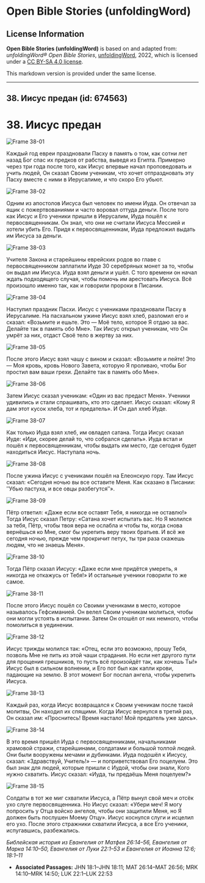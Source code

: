 # Open Bible Stories (unfoldingWord)

## License Information

**Open Bible Stories (unfoldingWord)** is based on and adapted from: _unfoldingWord® Open Bible Stories_, [unfoldingWord](https://unfoldingword.org/utw), 2022, which is licensed under a [CC BY-SA 4.0 license](https://creativecommons.org/licenses/by-sa/4.0/legalcode.en).

This markdown version is provided under the same license.



--------------------------------

## 38. Иисус предан (id: 674563)

38\. Иисус предан
=================

![Frame 38-01](https://cdn.door43.org/obs/jpg/360px/obs-en-38-01.jpg)

Каждый год евреи праздновали Пасху в память о том, как сотни лет назад Бог спас их предков от рабства, выведя из Египта. Примерно через три года после того, как Иисус впервые начал проповедовать и учить людей, Он сказал Своим ученикам, что хочет отпраздновать эту Пасху вместе с ними в Иерусалиме, и что скоро Его убьют.

![Frame 38-02](https://cdn.door43.org/obs/jpg/360px/obs-en-38-02.jpg)

Одним из апостолов Иисуса был человек по имени Иуда. Он отвечал за ящик с пожертвованиями и часто воровал оттуда деньги. После того как Иисус и Его ученики пришли в Иерусалим, Иуда пошёл к первосвященникам. Он знал, что они не считали Иисуса Мессией и хотели убить Его. Придя к первосвященникам, Иуда предложил выдать им Иисуса за деньги.

![Frame 38-03](https://cdn.door43.org/obs/jpg/360px/obs-en-38-03.jpg)

Учителя Закона и старейшины еврейских родов во главе с первосвященником заплатили Иуде 30 серебряных монет за то, чтобы он выдал им Иисуса. Иуда взял деньги и ушёл. С того времени он начал ждать подходящего случая, чтобы помочь им арестовать Иисуса. Всё произошло именно так, как и говорили пророки в Писании.

![Frame 38-04](https://cdn.door43.org/obs/jpg/360px/obs-en-38-04.jpg)

Наступил праздник Пасхи. Иисус с учениками праздновали Пасху в Иерусалиме. На пасхальном ужине Иисус взял хлеб, разломил его и сказал: «Возьмите и ешьте. Это — Моё тело, которое Я отдаю за вас. Делайте так в память обо Мне». Так Иисус открыл ученикам, что Он умрёт за них, отдаст Своё тело в жертву за них.

![Frame 38-05](https://cdn.door43.org/obs/jpg/360px/obs-en-38-05.jpg)

После этого Иисус взял чашу с вином и сказал: «Возьмите и пейте! Это — Моя кровь, кровь Нового Завета, которую Я проливаю, чтобы Бог простил вам ваши грехи. Делайте так в память обо Мне».

![Frame 38-06](https://cdn.door43.org/obs/jpg/360px/obs-en-38-06.jpg)

Затем Иисус сказал ученикам: «Один из вас предаст Меня». Ученики удивились и стали спрашивать, кто это сделает. Иисус сказал: «Кому Я дам этот кусок хлеба, тот и предатель». И Он дал хлеб Иуде.

![Frame 38-07](https://cdn.door43.org/obs/jpg/360px/obs-en-38-07.jpg)

Как только Иуда взял хлеб, им овладел сатана. Тогда Иисус сказал Иуде: «Иди, скорее делай то, что собрался сделать». Иуда встал и пошёл к первосвященникам, чтобы выдать им место, где сегодня будет находиться Иисус. Наступала ночь.

![Frame 38-08](https://cdn.door43.org/obs/jpg/360px/obs-en-38-08.jpg)

После ужина Иисус с учениками пошёл на Елеонскую гору. Там Иисус сказал: «Сегодня ночью вы все оставите Меня. Как сказано в Писании: ʺУбью пастуха, и все овцы разбегутсяʺ».

![Frame 38-09](https://cdn.door43.org/obs/jpg/360px/obs-en-38-09.jpg)

Пётр ответил: «Даже если все оставят Тебя, я никогда не оставлю!» Тогда Иисус сказал Петру: «Сатана хочет испытать вас. Но Я молился за тебя, Пётр, чтобы твоя вера не ослабла и чтобы ты, когда снова вернёшься ко Мне, смог бы укрепить веру твоих братьев. И всё же сегодня ночью, прежде чем прокричит петух, ты три раза скажешь людям, что не знаешь Меня».

![Frame 38-10](https://cdn.door43.org/obs/jpg/360px/obs-en-38-10.jpg)

Тогда Пётр сказал Иисусу: «Даже если мне придётся умереть, я никогда не откажусь от Тебя!» И остальные ученики говорили то же самое.

![Frame 38-11](https://cdn.door43.org/obs/jpg/360px/obs-en-38-11.jpg)

После этого Иисус пошёл со Своими учениками в место, которое называлось Гефсиманией. Он велел Своим ученикам молиться, чтобы они могли устоять в испытании. Затем Он отошёл от них немного, чтобы помолиться в уединении.

![Frame 38-12](https://cdn.door43.org/obs/jpg/360px/obs-en-38-12.jpg)

Иисус трижды молился так: «Отец, если это возможно, прошу Тебя, позволь Мне не пить из этой чаши страдания. Но если нет другого пути для прощения грешников, то пусть всё произойдёт так, как хочешь Ты!» Иисус был в сильном волнении, и Его пот был как капли крови, падающие на землю. В этот момент Бог послал ангела, чтобы укрепить Иисуса.

![Frame 38-13](https://cdn.door43.org/obs/jpg/360px/obs-en-38-13.jpg)

Каждый раз, когда Иисус возвращался к Своим ученикам после такой молитвы, Он находил их спящими. Когда Иисус вернулся в третий раз, Он сказал им: «Проснитесь! Время настало! Мой предатель уже здесь».

![Frame 38-14](https://cdn.door43.org/obs/jpg/360px/obs-en-38-14.jpg)

В это время пришёл Иуда с первосвященниками, начальниками храмовой стражи, старейшинами, солдатами и большой толпой людей. Они были вооружены мечами и дубинками. Иуда подошёл к Иисусу, сказал: «Здравствуй, Учитель!» — и поприветствовал Его поцелуем. Это был знак для людей, которые пришли с Иудой, чтобы они знали, Кого нужно схватить. Иисус сказал: «Иуда, ты предаёшь Меня поцелуем?»

![Frame 38-15](https://cdn.door43.org/obs/jpg/360px/obs-en-38-15.jpg)

Солдаты в тот же миг схватили Иисуса, а Пётр вынул свой меч и отсёк ухо слуге первосвященника. Но Иисус сказал: «Убери меч! Я могу попросить у Отца войско ангелов, чтобы они защитили Меня, но Я должен быть послушен Моему Отцу». Иисус коснулся слуги и исцелил его ухо. После этого стражники схватили Иисуса, а все Его ученики, испугавшись, разбежались.

*Библейская история из Евангелия от Матфея 26:14–56, Евангелия от Марка 14:10–50, Евангелия от Луки 22:1–53 и Евангелия от Иоанна 12:6; 18:1–11*

* **Associated Passages:** JHN 18:1–JHN 18:11; MAT 26:14–MAT 26:56; MRK 14:10–MRK 14:50; LUK 22:1–LUK 22:53

